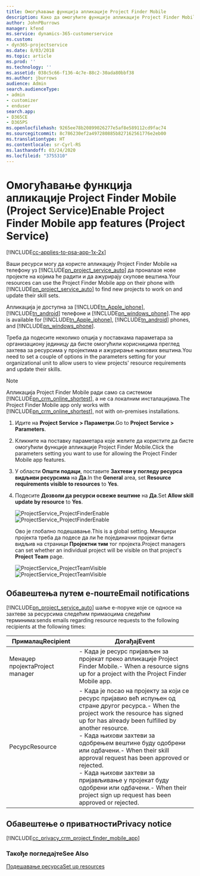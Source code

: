 ```yaml
---
title: Омогућавање функција апликације Project Finder Mobile
description: Како да омогућите функције апликације Project Finder Mobile за апликацију Project Service
author: JohnPBurrows
manager: kfend
ms.service: dynamics-365-customerservice
ms.custom:
- dyn365-projectservice
ms.date: 8/03/2018
ms.topic: article
ms.prod: ''
ms.technology: ''
ms.assetid: 038c5c66-f136-4c7e-88c2-30ada80bbf38
ms.author: jburrows
audience: Admin
search.audienceType:
- admin
- customizer
- enduser
search.app:
- D365CE
- D365PS
ms.openlocfilehash: 9265ee78b20899026277e5af8e589112cd9fac74
ms.sourcegitcommit: 8c786230ef2a497280885b827162561776e2eb00
ms.translationtype: HT
ms.contentlocale: sr-Cyrl-RS
ms.lasthandoff: 03/24/2020
ms.locfileid: "3755310"
---
```

# <a name="enable-project-finder-mobile-app-features-project-service"></a><span data-ttu-id="ed614-103">Омогућавање функција апликације Project Finder Mobile (Project Service)</span><span class="sxs-lookup"><span data-stu-id="ed614-103">Enable Project Finder Mobile app features (Project Service)</span></span>

[!INCLUDE[cc-applies-to-psa-app-1x-2x](../includes/cc-applies-to-psa-app-1x-2x.md)]

<span data-ttu-id="ed614-104">Ваши ресурси могу да користе апликацију Project Finder Mobile на телефону уз [!INCLUDE[pn_project_service_auto](../includes/pn-project-service-auto.md)] да проналазе нове пројекте на којима ће радити и да ажурирају скупове вештина.</span><span class="sxs-lookup"><span data-stu-id="ed614-104">Your resources can use the Project Finder Mobile app on their phone with [!INCLUDE[pn_project_service_auto](../includes/pn-project-service-auto.md)] to find new projects to work on and update their skill sets.</span></span>  
  
 <span data-ttu-id="ed614-105">Апликација је доступна за [!INCLUDE[tn_Apple_iphone](../includes/tn-apple-iphone.md)], [!INCLUDE[tn_android](../includes/tn-android.md)] телефоне и [!INCLUDE[pn_windows_phone](../includes/pn-windows-phone.md)].</span><span class="sxs-lookup"><span data-stu-id="ed614-105">The app is available for [!INCLUDE[tn_Apple_iphone](../includes/tn-apple-iphone.md)], [!INCLUDE[tn_android](../includes/tn-android.md)] phones, and [!INCLUDE[pn_windows_phone](../includes/pn-windows-phone.md)].</span></span>  
  
 <span data-ttu-id="ed614-106">Треба да подесите неколико опција у поставкама параметара за организациону јединицу да бисте омогућили корисницима преглед захтева за ресурсима у пројектима и ажурирање њихових вештина.</span><span class="sxs-lookup"><span data-stu-id="ed614-106">You need to set a couple of options in the parameters setting for your organizational unit to allow users to view projects' resource requirements and update their skills.</span></span>  
  
> [!NOTE]
>  <span data-ttu-id="ed614-107">Апликација Project Finder Mobile ради само са системом [!INCLUDE[pn_crm_online_shortest](../includes/pn-crm-online-shortest.md)], а не са локалним инсталацијама.</span><span class="sxs-lookup"><span data-stu-id="ed614-107">The Project Finder Mobile app only works with [!INCLUDE[pn_crm_online_shortest](../includes/pn-crm-online-shortest.md)], not with on-premises installations.</span></span>  
  
1. <span data-ttu-id="ed614-108">Идите на **Project Service > Параметри**.</span><span class="sxs-lookup"><span data-stu-id="ed614-108">Go to **Project Service > Parameters**.</span></span>  
  
2. <span data-ttu-id="ed614-109">Кликните на поставку параметара које желите да користите да бисте омогућили функције апликације Project Finder Mobile.</span><span class="sxs-lookup"><span data-stu-id="ed614-109">Click the parameters setting you want to use for allowing the Project Finder Mobile app features.</span></span>  
  
3. <span data-ttu-id="ed614-110">У области **Општи подаци**, поставите **Захтеви у погледу ресурса видљиви ресурсима** на **Да**.</span><span class="sxs-lookup"><span data-stu-id="ed614-110">In the **General** area, set **Resource requirements visible to resources** to **Yes**.</span></span>  
  
4. <span data-ttu-id="ed614-111">Подесите **Дозволи да ресурси освеже вештине** на **Да**.</span><span class="sxs-lookup"><span data-stu-id="ed614-111">Set **Allow skill update by resource** to **Yes**.</span></span>  
  
   <span data-ttu-id="ed614-112">![ProjectService_ProjectFinderEnable](../project-service/media/project-service-project-finder-enable.png "ProjectService_ProjectFinderEnable")</span><span class="sxs-lookup"><span data-stu-id="ed614-112">![ProjectService_ProjectFinderEnable](../project-service/media/project-service-project-finder-enable.png "ProjectService_ProjectFinderEnable")</span></span>  
  
   <span data-ttu-id="ed614-113">Ово је глобално подешавање.</span><span class="sxs-lookup"><span data-stu-id="ed614-113">This is a global setting.</span></span> <span data-ttu-id="ed614-114">Менаџери пројекта треба да подесе да ли ће појединачни пројекат бити видљив на страници **Пројектни тим** тог пројекта.</span><span class="sxs-lookup"><span data-stu-id="ed614-114">Project managers can set whether an individual project will be visible on that project's **Project Team** page.</span></span>  
  
   <span data-ttu-id="ed614-115">![ProjectService_ProjectTeamVisible](../project-service/media/project-service-project-team-visible.png "ProjectService_ProjectTeamVisible")</span><span class="sxs-lookup"><span data-stu-id="ed614-115">![ProjectService_ProjectTeamVisible](../project-service/media/project-service-project-team-visible.png "ProjectService_ProjectTeamVisible")</span></span>  
  
## <a name="email-notifications"></a><span data-ttu-id="ed614-116">Обавештења путем е-поште</span><span class="sxs-lookup"><span data-stu-id="ed614-116">Email notifications</span></span>  
 [!INCLUDE[pn_project_service_auto](../includes/pn-project-service-auto.md)] <span data-ttu-id="ed614-117">шаље е-поруке које се односе на захтеве за ресурсима следећим примаоцима следећим терминима:</span><span class="sxs-lookup"><span data-stu-id="ed614-117">sends emails regarding resource requests to the following recipients at the following times:</span></span>  
  
|<span data-ttu-id="ed614-118">Прималац</span><span class="sxs-lookup"><span data-stu-id="ed614-118">Recipient</span></span>|<span data-ttu-id="ed614-119">Догађај</span><span class="sxs-lookup"><span data-stu-id="ed614-119">Event</span></span>|  
|---------------|-----------|  
|<span data-ttu-id="ed614-120">Менаџер пројекта</span><span class="sxs-lookup"><span data-stu-id="ed614-120">Project manager</span></span>|<span data-ttu-id="ed614-121">-   Када је ресурс пријављен за пројекат преко апликације Project Finder Mobile.</span><span class="sxs-lookup"><span data-stu-id="ed614-121">-   When a resource signs up for a project with the Project Finder Mobile app.</span></span>|  
|<span data-ttu-id="ed614-122">Ресурс</span><span class="sxs-lookup"><span data-stu-id="ed614-122">Resource</span></span>|<span data-ttu-id="ed614-123">-   Када је посао на пројекту за који се ресурс пријавио већ испуњен од стране другог ресурса.</span><span class="sxs-lookup"><span data-stu-id="ed614-123">-   When the project work the resource has signed up for has already been fulfilled by another resource.</span></span><br /><span data-ttu-id="ed614-124">-   Када њихови захтеви за одобрењем вештине буду одобрени или одбачени.</span><span class="sxs-lookup"><span data-stu-id="ed614-124">-   When their skill approval request has been approved or rejected.</span></span><br /><span data-ttu-id="ed614-125">-   Када њихови захтеви за пријављивање у пројекат буду одобрени или одбачени.</span><span class="sxs-lookup"><span data-stu-id="ed614-125">-   When their project sign up request has been approved or rejected.</span></span>|  
  
## <a name="privacy-notice"></a><span data-ttu-id="ed614-126">Обавештење о приватности</span><span class="sxs-lookup"><span data-stu-id="ed614-126">Privacy notice</span></span>  
 [!INCLUDE[cc_privacy_crm_project_finder_mobile_app](../includes/cc-privacy-crm-project-finder-mobile-app.md)]  
  
### <a name="see-also"></a><span data-ttu-id="ed614-127">Такође погледајте</span><span class="sxs-lookup"><span data-stu-id="ed614-127">See Also</span></span>  
 [<span data-ttu-id="ed614-128">Подешавање ресурса</span><span class="sxs-lookup"><span data-stu-id="ed614-128">Set up resources</span></span>](../project-service/set-up-resources.md)
